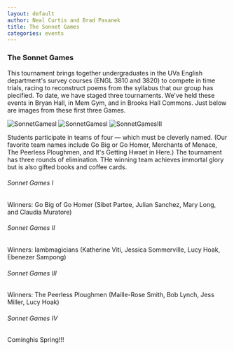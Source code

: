 ```yaml
---
layout: default
author: Neal Curtis and Brad Pasanek
title: The Sonnet Games
categories: events
---
```


### The Sonnet Games

This tournament brings together undergraduates in the UVa English department's survey courses (ENGL 3810 and 3820) to compete in time trials, racing to reconstruct poems from the  syllabus that our group has piecified. To date, we have staged  three tournaments. We've held these events in Bryan Hall, in Mem Gym, and in Brooks Hall Commons. Just below are images from these first three Games.

![SonnetGamesI](./../../../../images/games-ii.jpg)
![SonnetGamesI](./../../../../images/games-I.jpg)
![SonnetGamesIII](./../../../../images/champions-ii.jpg)

Students participate in teams of four — which must be cleverly named. (Our favorite team names include Go Big or Go Homer, Merchants of Menace, The Peerless Ploughmen, and It's Getting Hwaet in Here.) The tournament has three rounds of elimination. THe winning team achieves immortal glory but is also gifted books and coffee cards. 

###### Sonnet Games I
Winners: Go Big of Go Homer (Sibet Partee, Julian Sanchez, Mary Long, and Claudia Muratore)

###### Sonnet Games II
Winners: Iambmagicians (Katherine Viti, Jessica Sommerville, Lucy Hoak, Ebenezer Sampong)

###### Sonnet Games III
Winners: The Peerless Ploughmen (Maille-Rose Smith, Bob Lynch, Jess Miller, Lucy Hoak)

###### Sonnet Games IV
Cominghis Spring!!!